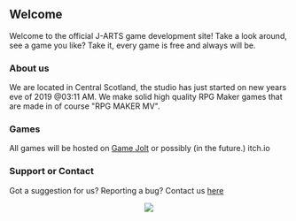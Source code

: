 ## Welcome

Welcome to the official J-ARTS game development site! Take a look around, see a game you like? Take it, every game is free and always will be.

### About us

We are located in Central Scotland, the studio has just started on new years eve of 2019 @03:11 AM. We make solid high quality RPG Maker games that are made in of course "RPG MAKER MV".

### Games

All games will be hosted on [Game Jolt](https://gamejolt.com/) or possibly (in the future.) itch.io 



### Support or Contact

Got a suggestion for us? Reporting a bug? Contact us [here](mailto:jasondevbuilds@gmail.com)

<center><img src='logowhite_upscaled_illustration_x4.png'></center>
